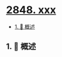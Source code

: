 # [2848. xxx](https://github.com/Tdahuyou/TNotes.leetcode/tree/main/notes/2848.%20xxx)

<!-- region:toc -->

- [1. 📝 概述](#1--概述)

<!-- endregion:toc -->

## 1. 📝 概述
